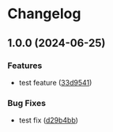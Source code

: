 # Changelog

## 1.0.0 (2024-06-25)


### Features

* test feature ([33d9541](https://github.com/stdavis/release-please-merged-pr-repro/commit/33d95414c10d1588e7c0bb981c782629ca100b2a))


### Bug Fixes

* test fix ([d29b4bb](https://github.com/stdavis/release-please-merged-pr-repro/commit/d29b4bb39bfa30913cbb03d75e482e6ef692e081))
